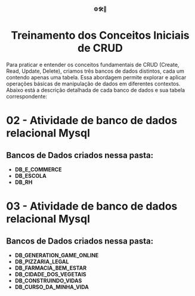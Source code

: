 

<div align="center">
  <strong>⚙️🛠️🔧</strong>
</div>
<div align="center">
  <h1 align="center">Treinamento dos Conceitos Iniciais de CRUD</h1>
</div>

Para praticar e entender os conceitos fundamentais de CRUD (Create, Read, Update, Delete), criamos três bancos de dados distintos, cada um contendo apenas uma tabela. Essa abordagem permite explorar e aplicar operações básicas de manipulação de dados em diferentes contextos. Abaixo está a descrição detalhada de cada banco de dados e sua tabela correspondente:

<h1>02 - Atividade de banco de dados relacional Mysql</h1>
<h2>Bancos de Dados criados nessa pasta: </h2>

* <strong>DB_E_COMMERCE</strong> 
* <strong>DB_ESCOLA</strong>
* <strong>DB_RH</strong> 

  
<h1>03 - Atividade de banco de dados relacional Mysql</h1>
<h2>Bancos de Dados criados nessa pasta: </h2>

* <strong>DB_GENERATION_GAME_ONLINE</strong> 
* <strong>DB_PIZZARIA_LEGAL</strong>
* <strong>DB_FARMACIA_BEM_ESTAR</strong>
* <strong>DB_CIDADE_DOS_VEGETAIS</strong>
* <strong>DB_CONSTRUINDO_VIDAS</strong>
* <strong>DB_CURSO_DA_MINHA_VIDA</strong>
